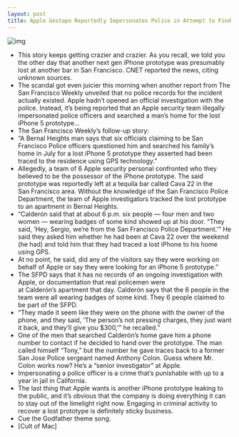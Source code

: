 ```yaml
---
layout: post
title: Apple Gestapo Reportedly Impersonates Police in Attempt to Find Lost iPhone Prototype
---
```

![img](http://media.idownloadblog.com/wp-content/uploads/2011/09/126-e1314992283907.jpeg)
* This story keeps getting crazier and crazier. As you recall, we told you the other day that another next gen iPhone prototype was presumably lost at another bar in San Francisco. CNET reported the news, citing unknown sources.
* The scandal got even juicier this morning when another report from The San Francisco Weekly unveiled that no police records for the incident actually existed. Apple hadn’t opened an official investigation with the police. Instead, it’s being reported that an Apple security team illegally impersonated police officers and searched a man’s home for the lost iPhone 5 prototype…
* The San Francisco Weekly’s follow-up story:
* “A Bernal Heights man says that six officials claiming to be San Francisco Police officers questioned him and searched his family’s home in July for a lost iPhone 5 prototype they asserted had been traced to the residence using GPS technology.”
* Allegedly, a team of 6 Apple security personal confronted who they believed to be the possessor of the iPhone prototype. The said prototype was reportedly left at a tequila bar called Cava 22 in the San Francisco area. Without the knowledge of the San Francisco Police Department, the team of Apple investigators tracked the lost prototype to an apartment in Bernal Heights.
* “Calderón said that at about 6 p.m. six people — four men and two women — wearing badges of some kind showed up at his door. “They said, ‘Hey, Sergio, we’re from the San Francisco Police Department.'” He said they asked him whether he had been at Cava 22 over the weekend (he had) and told him that they had traced a lost iPhone to his home using GPS.
* At no point, he said, did any of the visitors say they were working on behalf of Apple or say they were looking for an iPhone 5 prototype.”
* The SFPD says that it has no records of an ongoing investigation with Apple, or documentation that real policemen were at Calderón’s apartment that day. Calderón says that the 6 people in the team were all wearing badges of some kind. They 6 people claimed to be part of the SFPD.
* “They made it seem like they were on the phone with the owner of the phone, and they said, ‘The person’s not pressing charges, they just want it back, and they’ll give you $300,'” he recalled.”
* One of the men that searched Calderón’s home gave him a phone number to contact if he decided to hand over the prototype. The man called himself “Tony,” but the number he gave traces back to a former San Jose Police sergeant named Anthony Colon. Guess where Mr. Colon works now? He’s a “senior investigator” at Apple.
* Impersonating a police officer is a crime that’s punishable with up to a year in jail in California.
* The last thing that Apple wants is another iPhone prototype leaking to the public, and it’s obvious that the company is doing everything it can to stay out of the limelight right now. Engaging in criminal activity to recover a lost prototype is definitely sticky business.
* Cue the Godfather theme song.
* [Cult of Mac]

